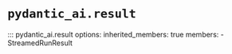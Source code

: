 # `pydantic_ai.result`

::: pydantic_ai.result
    options:
        inherited_members: true
        members:
            - StreamedRunResult
